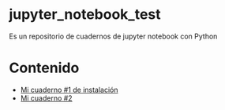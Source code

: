# jupyter_notebook_test
Es un repositorio de cuadernos de jupyter notebook con Python

# Contenido

* [Mi cuaderno #1 de instalación](./Mi_Cuaderno_de_Jupyter.md)
* [Mi cuaderno #2]()
